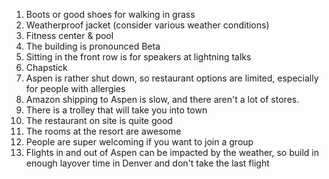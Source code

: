 1. Boots or good shoes for walking in grass
2. Weatherproof jacket (consider various weather conditions)
3. Fitness center & pool
4. The building is pronounced Beta
5. Sitting in the front row is for speakers at lightning talks
6. Chapstick
7. Aspen is rather shut down, so restaurant options are limited, especially for people with allergies
8. Amazon shipping to Aspen is slow, and there aren't a lot of stores.
9. There is a trolley that will take you into town
10. The restaurant on site is quite good
11. The rooms at the resort are awesome
12. People are super welcoming if you want to join a group
13. Flights in and out of Aspen can be impacted by the weather, so build in enough layover time in Denver and don't take the last flight